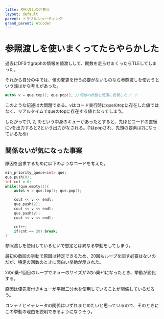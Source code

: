 ```yaml
---
title: 参照渡しの注意点
layout: default
parent: トラブルシューティング
grand_parent: AtCoder
---
```


# 参照渡しを使いまくってたらやらかした

過去にDFSでgraphの情報を値渡しして、関数を走らせまくったらTLEしてしまった。

それから自分の中では、値の変更を行う必要がないものなら参照渡しを使おうという浅はかな考えがあった。　

```cpp
auto& v = que.top(); que.pop(); //同様の状態を簡潔に表現したコード
```

このような記述は大問題である。vはコード実行時にqueのtopに存在した値ではなく、リアルタイムでqueのtopに存在する値となってしまう。

したがって{1, 2, 3}という中身のキューがあったとすると、先ほどコードの直後にvを出力すると2という出力がなされる。(1はpopされ、先頭の要素は2になっているため)

## 関係ないが気になった事案

原因を追求するために以下のようなコードを考えた。

```cpp
min_priority_queue<int> que;
que.push(0);
int cnt = 0;
while(!que.empty()){
    auto& v = que.top(); que.pop();

    cout << v << endl;
    que.push(2);
    cout << v << endl;
    que.push(v);
    cout << v << endl;

    cnt++;
    if(cnt == 20) break;
}
```
参照渡しを使用しているせいで想定とは異なる挙動をしてしまう。

最初の数回の挙動で原因は特定できるため、20回もループを回す必要はないのだが、特定の回数のときに面白い挙動が示された。

2のn乗-1回目のループでキューのサイズが2のn乗+1になったとき、挙動が変化する。

原因は優先度付きキューが平衡二分木を使用していることが関係しているだろう。

コンテナとイテレータの関係はいずれまとめたいと思っているので、そのときにこの挙動の理由を説明できるようになりそう。